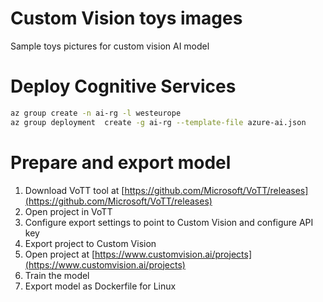 # Custom Vision toys images
Sample toys pictures for custom vision AI model

# Deploy Cognitive Services
```bash
az group create -n ai-rg -l westeurope
az group deployment  create -g ai-rg --template-file azure-ai.json
```

# Prepare and export model
1. Download VoTT tool at [https://github.com/Microsoft/VoTT/releases](https://github.com/Microsoft/VoTT/releases)
2. Open project in VoTT
3. Configure export settings to point to Custom Vision and configure API key
4. Export project to Custom Vision
5. Open project at [https://www.customvision.ai/projects](https://www.customvision.ai/projects)
6. Train the model
7. Export model as Dockerfile for Linux